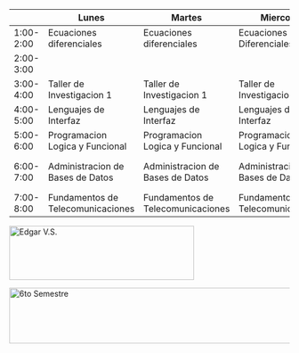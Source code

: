 |           | Lunes                             | Martes                            | Miercoles                         | Jueves                            | Viernes                          |
|-----------|-----------------------------------|-----------------------------------|-----------------------------------|-----------------------------------|----------------------------------|
| 1:00-2:00 | Ecuaciones diferenciales          | Ecuaciones diferenciales          | Ecuaciones Diferenciales          | Ecuaciones Diferenciales          | Ecuaciones Diferenciales         |
| 2:00-3:00 |                                   |                                   |                                   |                                   |                                  |
| 3:00-4:00 | Taller de Investigacion 1         | Taller de Investigacion 1         | Taller de Investigacion 1         | Taller de Inveatigacion 1         |                                  |
| 4:00-5:00 | Lenguajes de Interfaz             | Lenguajes de Interfaz             | Lenguajes de Interfaz             | Lenguajes de Interfaz             |                                  |
| 5:00-6:00 | Programacion Logica y Funcional   | Programacion Logica y Funcional   | Programacion Logica y Funcional   | Programacion Logica y Funcional   |                                  |
| 6:00-7:00 | Administracion de Bases de Datos  | Administracion de Bases de Datos  | Administracion de Bases de Datos  | Administracion de Bases de Datos  | Administracion de Bases de Datos |
| 7:00-8:00  | Fundamentos de Telecomunicaciones | Fundamentos de Telecomunicaciones | Fundamentos de Telecomunicaciones | Fundamentos de Telecomunicaciones |                                  |





<a href="https://cooltext.com"><img src="https://images.cooltext.com/5582486.png" width="332" height="97" alt="Edgar V.S." /></a>

<a href="https://cooltext.com"><img src="https://images.cooltext.com/5582488.png" width="604" height="100" alt="6to Semestre" /></a>

